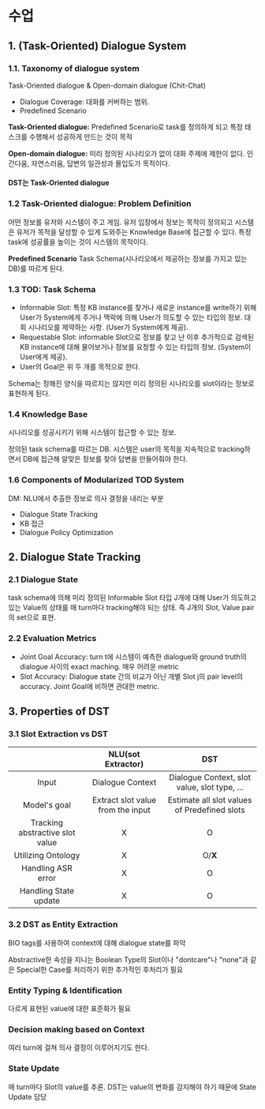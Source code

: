 # 수업
## 1. (Task-Oriented) Dialogue System
### 1.1. Taxonomy of dialogue system
Task-Oriented dialogue & Open-domain dialogue (Chit-Chat)

- Dialogue Coverage: 대화를 커버하는 범위.
- Predefined Scenario

**Task-Oriented dialogue:** Predefined Scenario로 task를 정의하게 되고 특정 태스크를 수행해서 성공하게 만드는 것이 목적

**Open-domain dialogue:** 미리 정의된 시나리오가 없이 대화 주제에 제한이 없다. 인간다움, 자연스러움, 답변의 일관성과 몰입도가 목적이다.

#### DST는 Task-Oriented dialogue
### 1.2 Task-Oriented dialogue: Problem Definition
어떤 정보를 유저와 시스템이 주고 게임. 유저 입장에서 정보는 목적이 정의되고 시스템은 유저가 목적을 달성할 수 있게 도와주는 Knowledge Base에 접근할 수 있다.
특정 task에 성공률을 높이는 것이 시스템의 목적이다.

**Predefined Scenario**
Task Schema(시나리오에서 제공하는 정보를 가지고 있는 DB)를 따르게 된다.

### 1.3 TOD: Task Schema
- Informable Slot: 특정 KB instance를 찾거나 새로운 instance를 write하기 위해 User가 System에게 주거나 맥락에 의해 User가 의도할 수 있는 타입의 정보. 대회 시나리오를 제약하는 사항. (User가 System에게 제공).
- Requestable Slot: informable Slot으로 정보를 찾고 난 이후 추가적으로 검색된 KB instance에 대해 물어보거나 정보를 요청할 수 있는 타입의 정보. (System이 User에게 제공).
- User의 Goal은 위 두 개를 목적으로 한다.

Schema는 정해진 양식을 따르지는 않지만 미리 정의된 시나리오를 slot이라는 정보로 표현하게 된다.

### 1.4 Knowledge Base
시나리오를 성공시키기 위해 시스템이 접근할 수 있는 정보.

정의된 task schema를 따르는 DB. 시스템은 user의 목적을 지속적으로 tracking하면서 DB에 접근해 알맞은 정보를 찾아 답변을 만들어줘야 한다.

### 1.6 Components of Modularized TOD System
DM: NLU에서 추출한 정보로 의사 결정을 내리는 부분
- Dialogue State Tracking
- KB 접근
- Dialogue Policy Optimization

## 2. Dialogue State Tracking
### 2.1 Dialogue State
task schema에 의해 미리 정의된 Informable Slot 타입 J개에 대해 User가 의도하고 있는 Value의 상태를 매 turn마다 tracking해야 되는 상태. 즉 J개의 Slot, Value pair의 set으로 표현.

### 2.2 Evaluation Metrics
- Joint Goal Accuracy: turn t에 시스템이 예측한 dialogue와 ground truth의 dialogue 사이의 exact maching. 매우 어려운 metric
- Slot Accuracy: Dialogue state 간의 비교가 아닌 개별 Slot j의 pair level의 accuracy. Joint Goal에 비하면 관대한 metric.

## 3. Properties of DST
### 3.1 Slot Extraction vs DST
||NLU(sot Extractor)|DST|
|:---:|:---:|:---:|
|Input|Dialogue Context|Dialogue Context, slot value, slot type, ...|
|Model's goal|Extract slot value from the input|Estimate all slot values of Predefined slots|
|Tracking abstractive slot value|X|O|
|Utilizing Ontology|X|O/**X**|
|Handling ASR error|X|O|
|Handling State update|X|O|

### 3.2 DST as Entity Extraction
BIO tags를 사용하여 context에 대해 dialogue state를 파악

Abstractive한 속성을 지니는 Boolean Type의 Slot이나 "dontcare"나 "none"과 같은 Special한 Case를 처리하기 위한 추가적인 후처리가 필요

### Entity Typing & Identification
다르게 표현된 value에 대한 표준화가 필요

### Decision making based on Context
여러 turn에 걸쳐 의사 결정이 이루어지기도 한다.

### State Update
매 turn마다 Slot의 value를 추론.
DST는 value의 변화를 감지해야 하기 때문에 State Update 담당
